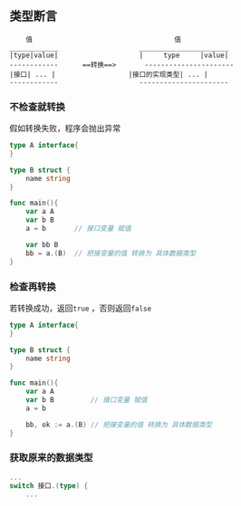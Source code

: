 ##  类型断言 
```shell
	值									值
____________					______________________
|type|value|					|     type	   |value|
------------	  ==转换==>		----------------------
|接口| ... |					|接口的实现类型| ... |
------------					----------------------
```

###   不检查就转换
假如转换失败，程序会抛出异常
```go
type A interface{
}

type B struct {
	name string
}

func main(){
	var a A
	var b B
	a = b		// 接口变量 赋值

	var bb B
	bb = a.(B)	// 把接变量的值 转换为 具体数据类型
}
```



###   检查再转换
若转换成功，返回`true` ，否则返回`false` 
```go
type A interface{
}

type B struct {
	name string
}

func main(){
	var a A
	var b B			// 接口变量 赋值
	a = b

	bb, ok := a.(B)	// 把接变量的值 转换为 具体数据类型
}
```


###   获取原来的数据类型
```go
...
switch 接口.(type) {
	...
```
